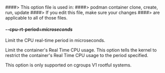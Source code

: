 ####> This option file is used in:
####>   podman container clone, create, run, update
####> If you edit this file, make sure your changes
####> are applicable to all of those files.
#### **--cpu-rt-period**=*microseconds*

Limit the CPU real-time period in microseconds.

Limit the container's Real Time CPU usage. This option tells the kernel to restrict the container's Real Time CPU usage to the period specified.

This option is only supported on cgroups V1 rootful systems.
